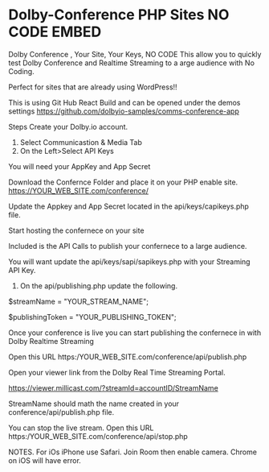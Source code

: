 # Dolby-Conference PHP Sites NO CODE EMBED
Dolby Conference , Your Site, Your Keys, NO CODE
This allow you to quickly test Dolby Conference and Realtime Streaming to a arge audience with No Coding.


Perfect for sites that are already using WordPress!!

This is using Git Hub React Build and can be opened under the demos settings
https://github.com/dolbyio-samples/comms-conference-app

Steps
Create your Dolby.io account.
1. Select Communicastion & Media Tab
2. On the Left>Select API Keys

You will need your AppKey and App Secret

Download the Confernce Folder and place it on your PHP enable site.
https://YOUR_WEB_SITE.com/conference/

Update the Appkey and App Secret located in the api/keys/capikeys.php file.

Start hosting the confernece on your site

Included is the API Calls to publish your confernece to a large audience.

You will want update the api/keys/sapi/sapikeys.php with your Streaming API Key.

1. On the api/publishing.php update the following.

$streamName = "YOUR_STREAM_NAME";

$publishingToken = "YOUR_PUBLISHING_TOKEN";

Once your conference is live you can start publishing the confernece in with Dolby Realtime Streaming 

Open this URL https:/YOUR_WEB_SITE.com/conference/api/publish.php

Open your viewer link from the Dolby Real Time Streaming Portal.

https://viewer.millicast.com/?streamId=accountID/StreamName 

StreamName should math the name created in your conference/api/publish.php file.

You can stop the live stream.
Open this URL https:/YOUR_WEB_SITE.com/conference/api/stop.php

NOTES.
For iOs iPhone use Safari. Join Room then enable camera.
Chrome on iOS will have error.




